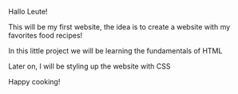 Hallo Leute!

This will be my first website, the idea is to create a website with my favorites food recipes! 

In this little project we will be learning the fundamentals of HTML

Later on, I will be styling up the website with CSS

Happy cooking!